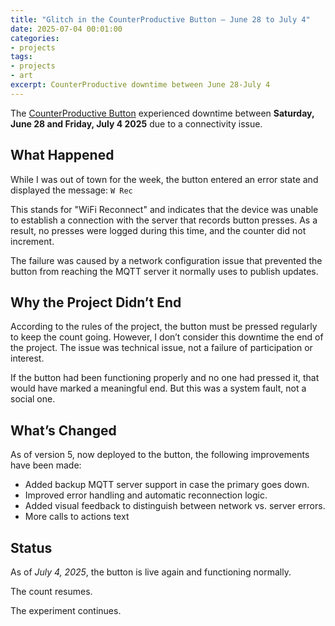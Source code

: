 ```yaml
---
title: "Glitch in the CounterProductive Button – June 28 to July 4"
date: 2025-07-04 00:01:00
categories:
- projects
tags:
- projects
- art
excerpt: CounterProductive downtime between June 28-July 4
---
```


The [CounterProductive Button](https://blog.abluestar.com/projects/2025-counterproductive/) experienced downtime between **Saturday, June 28 and Friday, July 4 2025** due to a connectivity issue.

## What Happened

While I was out of town for the week, the button entered an error state and displayed the message: ```W Rec```

This stands for "WiFi Reconnect" and indicates that the device was unable to establish a connection with the server that records button presses. As a result, no presses were logged during this time, and the counter did not increment.

The failure was caused by a network configuration issue that prevented the button from reaching the MQTT server it normally uses to publish updates.

## Why the Project Didn’t End

According to the rules of the project, the button must be pressed regularly to keep the count going. However, I don’t consider this downtime the end of the project. The issue was technical issue, not a failure of participation or interest.

If the button had been functioning properly and no one had pressed it, that would have marked a meaningful end. But this was a system fault, not a social one.

## What’s Changed

As of version 5, now deployed to the button, the following improvements have been made:

- Added backup MQTT server support in case the primary goes down.
- Improved error handling and automatic reconnection logic.
- Added visual feedback to distinguish between network vs. server errors.
- More calls to actions text

## Status

As of *July 4, 2025*, the button is live again and functioning normally.

The count resumes.

The experiment continues.
